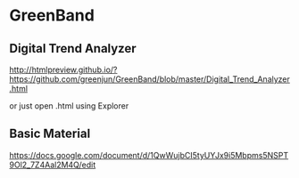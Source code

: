 # GreenBand
## Digital Trend Analyzer

http://htmlpreview.github.io/?https://github.com/greenjun/GreenBand/blob/master/Digital_Trend_Analyzer.html

or just open .html using Explorer

## Basic Material

https://docs.google.com/document/d/1QwWujbCI5tyUYJx9i5Mbpms5NSPT9Ol2_7Z4Aal2M4Q/edit
